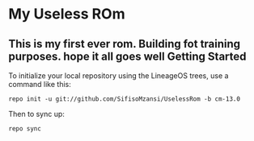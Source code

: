My Useless ROm
===========

This is my first ever rom. Building fot training purposes. hope it all goes well
Getting Started
---------------
To initialize your local repository using the LineageOS trees, use a command like this:

    repo init -u git://github.com/SifisoMzansi/UselessRom -b cm-13.0

Then to sync up:

    repo sync

